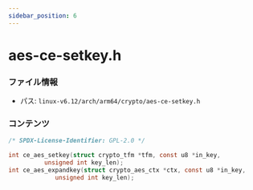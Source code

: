 ```yaml
---
sidebar_position: 6
---
```

# aes-ce-setkey.h

### ファイル情報

- パス: `linux-v6.12/arch/arm64/crypto/aes-ce-setkey.h`

### コンテンツ

```h
/* SPDX-License-Identifier: GPL-2.0 */

int ce_aes_setkey(struct crypto_tfm *tfm, const u8 *in_key,
		  unsigned int key_len);
int ce_aes_expandkey(struct crypto_aes_ctx *ctx, const u8 *in_key,
		     unsigned int key_len);

```
